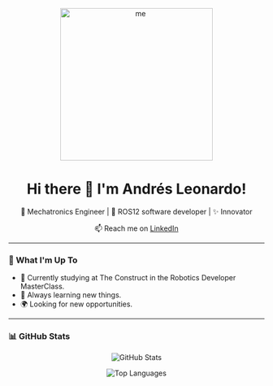 <p align="center">
  <img src="me.jpg" width="300" alt="me">
</p>

<h1 align="center">Hi there 👋 I'm Andrés Leonardo!</h1>

<p align="center">
  🚀 Mechatronics Engineer | 🧠 ROS12 software developer | ✨ Innovator
</p>

<p align="center">
  📫 Reach me on <a href="www.linkedin.com/in/andrés-leonardo/">LinkedIn</a>
</p>

---

### 🌟 What I'm Up To

- 🔭 Currently studying at The Construct in the Robotics Developer MasterClass.
- 🌱 Always learning new things.
- 🌍 Looking for new opportunities.

---

### 📊 GitHub Stats

<p align="center">
  <img src="https://github-readme-stats.vercel.app/api?username=Andy-Leo10&show_icons=true&theme=dark" alt="GitHub Stats">
</p>

<p align="center">
  <img src="https://github-readme-stats.vercel.app/api/top-langs/?username=Andy-Leo10&layout=compact&theme=dark" alt="Top Languages">
</p>

<!--
**Andy-Leo10/Andy-Leo10** is a ✨ _special_ ✨ repository because its `README.md` (this file) appears on your GitHub profile.

Here are some ideas to get you started:

- 🔭 I’m currently working on ...
- 🌱 I’m currently learning ...
- 👯 I’m looking to collaborate on ...
- 🤔 I’m looking for help with ...
- 💬 Ask me about ...
- 📫 How to reach me: ...
- 😄 Pronouns: ...
- ⚡ Fun fact: ...
-->
